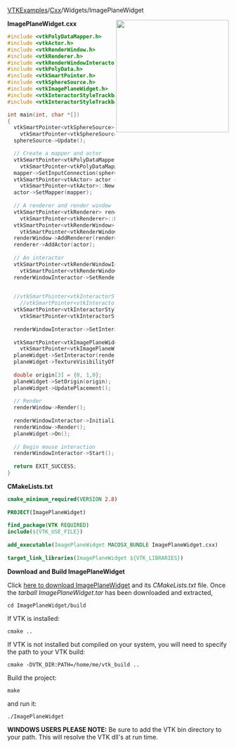 [VTKExamples](/home/)/[Cxx](/Cxx)/Widgets/ImagePlaneWidget

<img align="right" src="https://github.com/lorensen/VTKExamples/blob/gh-pages/Testing/Baseline/Widgets/TestImagePlaneWidget.png?raw=true" width="256" />

**ImagePlaneWidget.cxx**
```c++
#include <vtkPolyDataMapper.h>
#include <vtkActor.h>
#include <vtkRenderWindow.h>
#include <vtkRenderer.h>
#include <vtkRenderWindowInteractor.h>
#include <vtkPolyData.h>
#include <vtkSmartPointer.h>
#include <vtkSphereSource.h>
#include <vtkImagePlaneWidget.h>
#include <vtkInteractorStyleTrackballActor.h>
#include <vtkInteractorStyleTrackballCamera.h>

int main(int, char *[])
{
  vtkSmartPointer<vtkSphereSource> sphereSource = 
    vtkSmartPointer<vtkSphereSource>::New();
  sphereSource->Update();

  // Create a mapper and actor
  vtkSmartPointer<vtkPolyDataMapper> mapper = 
    vtkSmartPointer<vtkPolyDataMapper>::New();
  mapper->SetInputConnection(sphereSource->GetOutputPort());
  vtkSmartPointer<vtkActor> actor = 
    vtkSmartPointer<vtkActor>::New();
  actor->SetMapper(mapper);
  
  // A renderer and render window
  vtkSmartPointer<vtkRenderer> renderer = 
    vtkSmartPointer<vtkRenderer>::New();
  vtkSmartPointer<vtkRenderWindow> renderWindow = 
    vtkSmartPointer<vtkRenderWindow>::New();
  renderWindow->AddRenderer(renderer);
  renderer->AddActor(actor);
  
  // An interactor
  vtkSmartPointer<vtkRenderWindowInteractor> renderWindowInteractor = 
    vtkSmartPointer<vtkRenderWindowInteractor>::New();
  renderWindowInteractor->SetRenderWindow(renderWindow);

  
  //vtkSmartPointer<vtkInteractorStyleTrackballActor> style = 
    //vtkSmartPointer<vtkInteractorStyleTrackballActor>::New();
  vtkSmartPointer<vtkInteractorStyleTrackballCamera> style = 
    vtkSmartPointer<vtkInteractorStyleTrackballCamera>::New();
  
  renderWindowInteractor->SetInteractorStyle( style );
  
  vtkSmartPointer<vtkImagePlaneWidget> planeWidget = 
    vtkSmartPointer<vtkImagePlaneWidget>::New();
  planeWidget->SetInteractor(renderWindowInteractor);
  planeWidget->TextureVisibilityOff();
  
  double origin[3] = {0, 1,0};
  planeWidget->SetOrigin(origin);
  planeWidget->UpdatePlacement();
    
  // Render
  renderWindow->Render();
  
  renderWindowInteractor->Initialize();
  renderWindow->Render();
  planeWidget->On();
  
  // Begin mouse interaction
  renderWindowInteractor->Start();
  
  return EXIT_SUCCESS;
}
```
**CMakeLists.txt**
```cmake
cmake_minimum_required(VERSION 2.8)
 
PROJECT(ImagePlaneWidget)
 
find_package(VTK REQUIRED)
include(${VTK_USE_FILE})
 
add_executable(ImagePlaneWidget MACOSX_BUNDLE ImagePlaneWidget.cxx)
 
target_link_libraries(ImagePlaneWidget ${VTK_LIBRARIES})
```

**Download and Build ImagePlaneWidget**

Click [here to download ImagePlaneWidget](https://github.com/lorensen/VTKWikiExamplesTarballs/raw/master/ImagePlaneWidget.tar) and its *CMakeLists.txt* file.
Once the *tarball ImagePlaneWidget.tar* has been downloaded and extracted,
```
cd ImagePlaneWidget/build 
```
If VTK is installed:
```
cmake ..
```
If VTK is not installed but compiled on your system, you will need to specify the path to your VTK build:
```
cmake -DVTK_DIR:PATH=/home/me/vtk_build ..
```
Build the project:
```
make
```
and run it:
```
./ImagePlaneWidget
```
**WINDOWS USERS PLEASE NOTE:** Be sure to add the VTK bin directory to your path. This will resolve the VTK dll's at run time.

